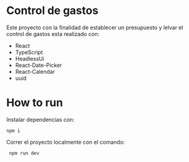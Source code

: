 # Control de gastos

Este proyecto con la finalidad de establecer un presupuesto y lelvar el control de gastos esta realizado con:

- React
- TypeScript
- HeadlessUi
- React-Date-Picker
- React-Calendar
- uuid

# How to run

Instalar dependencias con:

`npm i`

Correr el proyecto localmente con el comando:

` npm run dev`
